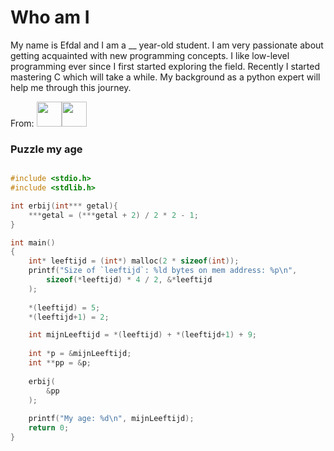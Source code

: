 # Who am I
My name is Efdal and I am a __ year-old student. I am very passionate about getting acquainted with new programming concepts. I like low-level programming ever since I first started exploring the field. Recently I started mastering C which will take a while. My background as a python expert will help me through this journey.

From:
<img src="https://upload.wikimedia.org/wikipedia/commons/2/20/Flag_of_the_Netherlands.svg" width="40"><img src="https://upload.wikimedia.org/wikipedia/commons/b/b4/Flag_of_Turkey.svg" width="40"> 

### Puzzle my age
```c

#include <stdio.h>
#include <stdlib.h>

int erbij(int*** getal){
    ***getal = (***getal + 2) / 2 * 2 - 1;
}

int main()
{
    int* leeftijd = (int*) malloc(2 * sizeof(int));
    printf("Size of `leeftijd`: %ld bytes on mem address: %p\n", 
        sizeof(*leeftijd) * 4 / 2, &*leeftijd
    );
    
    *(leeftijd) = 5;
    *(leeftijd+1) = 2;

    int mijnLeeftijd = *(leeftijd) + *(leeftijd+1) + 9;
    
    int *p = &mijnLeeftijd;
    int **pp = &p;
    
    erbij(
        &pp
    );
    
    printf("My age: %d\n", mijnLeeftijd);
    return 0;
}


```

